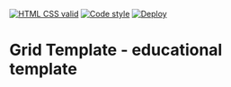 [![HTML CSS valid](https://github.com/Alecto/grid-template/actions/workflows/HTML5Validator.yml/badge.svg)](https://github.com/Alecto/grid-template/actions/workflows/HTML5Validator.yml)
[![Code style](https://github.com/Alecto/grid-template/actions/workflows/EditorConfig.yml/badge.svg)](https://github.com/Alecto/grid-template/actions/workflows/EditorConfig.yml)
[![Deploy](https://github.com/Alecto/grid-template/actions/workflows/pages/pages-build-deployment/badge.svg)](https://github.com/Alecto/grid-template/actions/workflows/pages/pages-build-deployment)

# Grid Template - educational template
